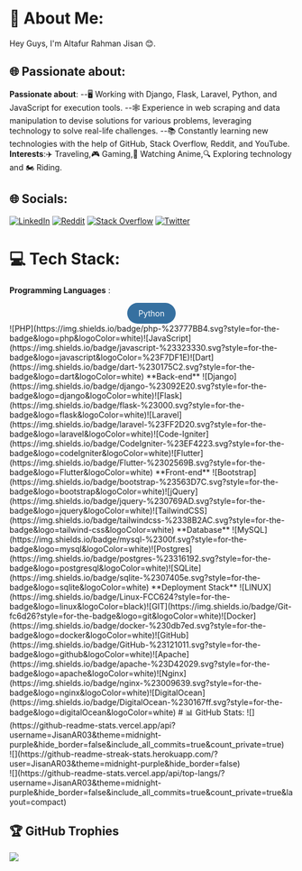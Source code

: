# 💫 About Me:
Hey Guys, I'm Altafur Rahman Jisan 😊.

## 🌐 Passionate about:
   **Passionate about**:
       --🖥️ Working with Django, Flask, Laravel, Python, and JavaScript for execution tools.
       --🕸️ Experience in web scraping and data manipulation to devise solutions for various problems, leveraging technology to solve real-life challenges.
       --📚 Constantly learning new technologies with the help of GitHub, Stack Overflow, Reddit, and YouTube.
   **Interests**:✈️ Traveling,🎮 Gaming,🍿 Watching Anime,🔍 Exploring technology and 🏍️ Riding.
## 🌐 Socials:
[![LinkedIn](https://img.shields.io/badge/LinkedIn-%230077B5.svg?logo=linkedin&logoColor=white)](https://linkedin.com/in/https://www.linkedin.com/in/jisanar/) [![Reddit](https://img.shields.io/badge/Reddit-%23FF4500.svg?logo=Reddit&logoColor=white)](https://reddit.com/user/https://www.reddit.com/user/JisanAr) [![Stack Overflow](https://img.shields.io/badge/-Stackoverflow-FE7A16?logo=stack-overflow&logoColor=white)](https://stackoverflow.com/users/https://stackoverflow.com/users/16667282/jisan) [![Twitter](https://img.shields.io/badge/Twitter-%231DA1F2.svg?logo=Twitter&logoColor=white)](https://twitter.com/https://twitter.com/JisanAR03) 

# 💻 Tech Stack:
  **Programming Languages** :     
        <div style="text-align: center;">
  <div style="border-radius: 25px; padding: 10px 20px; background-color: #3670A0; color: #ffffff; display: inline-block;">
    Python
  </div>
</div>
![PHP](https://img.shields.io/badge/php-%23777BB4.svg?style=for-the-badge&logo=php&logoColor=white)![JavaScript](https://img.shields.io/badge/javascript-%23323330.svg?style=for-the-badge&logo=javascript&logoColor=%23F7DF1E)![Dart](https://img.shields.io/badge/dart-%230175C2.svg?style=for-the-badge&logo=dart&logoColor=white)
  **Back-end**  
        ![Django](https://img.shields.io/badge/django-%23092E20.svg?style=for-the-badge&logo=django&logoColor=white)![Flask](https://img.shields.io/badge/flask-%23000.svg?style=for-the-badge&logo=flask&logoColor=white)![Laravel](https://img.shields.io/badge/laravel-%23FF2D20.svg?style=for-the-badge&logo=laravel&logoColor=white)![Code-Igniter](https://img.shields.io/badge/CodeIgniter-%23EF4223.svg?style=for-the-badge&logo=codeIgniter&logoColor=white)![Flutter](https://img.shields.io/badge/Flutter-%2302569B.svg?style=for-the-badge&logo=Flutter&logoColor=white) 
   **Front-end** 
        ![Bootstrap](https://img.shields.io/badge/bootstrap-%23563D7C.svg?style=for-the-badge&logo=bootstrap&logoColor=white)![jQuery](https://img.shields.io/badge/jquery-%230769AD.svg?style=for-the-badge&logo=jquery&logoColor=white)![TailwindCSS](https://img.shields.io/badge/tailwindcss-%2338B2AC.svg?style=for-the-badge&logo=tailwind-css&logoColor=white) 
   **Database**
        ![MySQL](https://img.shields.io/badge/mysql-%2300f.svg?style=for-the-badge&logo=mysql&logoColor=white)![Postgres](https://img.shields.io/badge/postgres-%23316192.svg?style=for-the-badge&logo=postgresql&logoColor=white)![SQLite](https://img.shields.io/badge/sqlite-%2307405e.svg?style=for-the-badge&logo=sqlite&logoColor=white)
  **Deployment Stack**
    ![LINUX](https://img.shields.io/badge/Linux-FCC624?style=for-the-badge&logo=linux&logoColor=black)![GIT](https://img.shields.io/badge/Git-fc6d26?style=for-the-badge&logo=git&logoColor=white)![Docker](https://img.shields.io/badge/docker-%230db7ed.svg?style=for-the-badge&logo=docker&logoColor=white)![GitHub](https://img.shields.io/badge/GitHub-%23121011.svg?style=for-the-badge&logo=github&logoColor=white)![Apache](https://img.shields.io/badge/apache-%23D42029.svg?style=for-the-badge&logo=apache&logoColor=white)![Nginx](https://img.shields.io/badge/nginx-%23009639.svg?style=for-the-badge&logo=nginx&logoColor=white)![DigitalOcean](https://img.shields.io/badge/DigitalOcean-%230167ff.svg?style=for-the-badge&logo=digitalOcean&logoColor=white)
# 📊 GitHub Stats:
![](https://github-readme-stats.vercel.app/api?username=JisanAR03&theme=midnight-purple&hide_border=false&include_all_commits=true&count_private=true)<br/>
![](https://github-readme-streak-stats.herokuapp.com/?user=JisanAR03&theme=midnight-purple&hide_border=false)<br/>
![](https://github-readme-stats.vercel.app/api/top-langs/?username=JisanAR03&theme=midnight-purple&hide_border=false&include_all_commits=true&count_private=true&layout=compact)

## 🏆 GitHub Trophies
![](https://github-profile-trophy.vercel.app/?username=JisanAR03&theme=apprentice&no-frame=false&no-bg=true&margin-w=4)


<!-- Proudly created with GPRM ( https://gprm.itsvg.in ) -->
